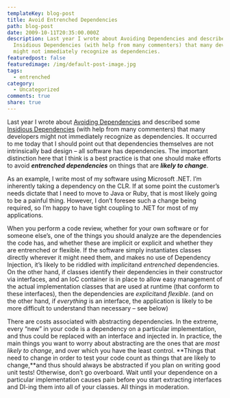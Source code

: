 ```yaml
---
templateKey: blog-post
title: Avoid Entrenched Dependencies
path: blog-post
date: 2009-10-11T20:35:00.000Z
description: Last year I wrote about Avoiding Dependencies and described some
  Insidious Dependencies (with help from many commenters) that many developers
  might not immediately recognize as dependencies.
featuredpost: false
featuredimage: /img/default-post-image.jpg
tags:
  - entrenched
category:
  - Uncategorized
comments: true
share: true
---
```

Last year I wrote about [Avoiding Dependencies](http://stevesmithblog.com/blog/avoiding-dependencies) and described some [Insidious Dependencies](http://stevesmithblog.com/blog/insidious-dependencies) (with help from many commenters) that many developers might not immediately recognize as dependencies. It occurred to me today that I should point out that dependencies themselves are not intrinsically bad design – all software has dependencies. The important distinction here that I think is a best practice is that one should make efforts to avoid ***entrenched dependencies*** on things that are ***likely to change***.

As an example, I write most of my software using Microsoft .NET. I’m inherently taking a dependency on the CLR. If at some point the customer’s needs dictate that I need to move to Java or Ruby, that is most likely going to be a painful thing. However, I don’t foresee such a change being required, so I’m happy to have tight coupling to .NET for most of my applications.

When you perform a code review, whether for your own software or for someone else’s, one of the things you should analyze are the dependencies the code has, and whether these are implicit or explicit and whether they are entrenched or flexible. If the software simply instantiates classes directly wherever it might need them, and makes no use of Dependency Injection, it’s likely to be riddled with *implicit*and *entrenched* dependencies. On the other hand, if classes identify their dependencies in their constructor via interfaces, and an IoC container is in place to allow easy management of the actual implementation classes that are used at runtime (that conform to these interfaces), then the dependencies are *explicit*and *flexible*. (and on the other hand, if *everything* is an interface, the application is likely to be more difficult to understand than necessary – see below)

There are costs associated with abstracting dependencies. In the extreme, every “new” in your code is a dependency on a particular implementation, and thus could be replaced with an interface and injected in. In practice, the main things you want to worry about abstracting are the ones that are *most likely to change*, and over which you have the least control. **Things that need to change in order to test your code count as things that are likely to change,**and thus should always be abstracted if you plan on writing good unit tests! Otherwise, don’t go overboard. Wait until your dependence on a particular implementation causes pain before you start extracting interfaces and DI-ing them into all of your classes. All things in moderation.